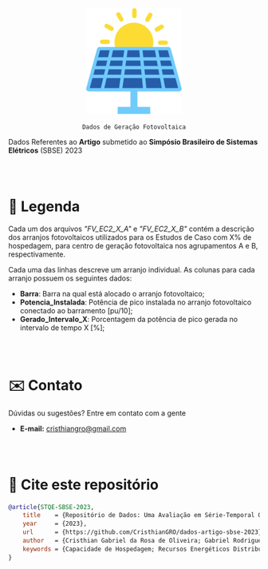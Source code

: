 <div align="center">
    <img src="../.github/Imagens/solar-energy-icon.svg" style="width: 20vw">
    
    Dados de Geração Fotovoltaica
</div>

Dados Referentes ao **Artigo** submetido ao **Simpósio Brasileiro de Sistemas Elétricos** (SBSE) 2023

<br><br>

# 🔎 Legenda

Cada um dos arquivos _"FV_EC2_X_A"_ e _"FV_EC2_X_B"_ contém a descrição dos arranjos fotovoltaicos utilizados para os Estudos de Caso com X% de hospedagem, para centro de geração fotovoltaica nos agrupamentos A e B, respectivamente.

Cada uma das linhas descreve um arranjo individual. As colunas para cada arranjo possuem os seguintes dados: 

- **Barra**: Barra na qual está alocado o arranjo fotovoltaico;
- **Potencia_Instalada**: Potência de pico instalada no arranjo fotovoltaico conectado ao barramento [pu/10];
- **Gerado_Intervalo_X**: Porcentagem da potência de pico gerada no intervalo de tempo X [%];

<br><br>

# ✉️ Contato

Dúvidas ou sugestões? Entre em contato com a gente
- **E-mail:** cristhiangro@gmail.com

<br><br>

# 💬 Cite este repositório

```bibtex
@article{STQE-SBSE-2023,
    title    = {Repositório de Dados: Uma Avaliação em Série-Temporal Quase-Estática da Capacidade de Hospedagem de Geração FV em Redes de Distribuição},
    year     = {2023},
    url      = {https://github.com/CristhianGRO/dados-artigo-sbse-2023},
    author   = {Cristhian Gabriel da Rosa de Oliveira; Gabriel Rodrigues Tremeschin},
    keywords = {Capacidade de Hospedagem; Recursos Energéticos Distribuídos; Redes de Distribuição; Sistemas Fotovoltaicos.},
}
```
